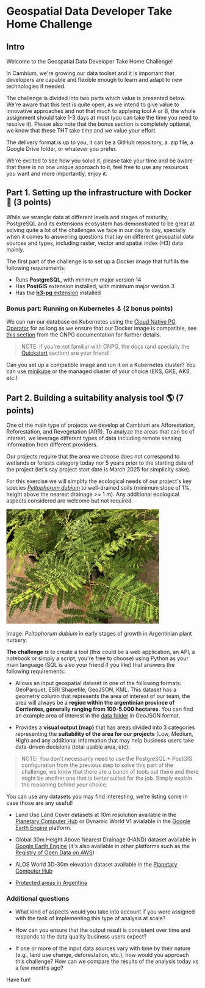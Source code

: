 # Geospatial Data Developer Take Home Challenge

## Intro

Welcome to the Geospatial Data Developer Take Home Challenge! 

In Cambium, we're growing our data toolset and it is important that developers are capable and flexible enough to learn and adapt to new technologies if needed. 

The challenge is divided into two parts which value is presented below. We're aware that this test is quite open, as we intend to give value to innovative approaches and not that much to applying tool A or B, the whole assignment should take 1-3 days at most (you can take the time you need to resolve it). Please also note that the bonus section is completely optional, we know that these THT take time and we value your effort. 

The delivery format is up to you, it can be a GitHub repository, a .zip file, a Google Drive folder, or whatever you prefer.

We're excited to see how you solve it, please take your time and be aware that there is no one unique approach to it, feel free to use any resources you want and more importantly, enjoy it.


## Part 1. Setting up the infrastructure with Docker :whale: (3 points)

While we wrangle data at different levels and stages of maturity, PostgreSQL and its extensions ecosystem has demonstrated to be great at solving quite a lot of the challenges we face in our day to day, specially when it comes to answering questions that lay on different geospatial data sources and types, including raster, vector and spatial index (H3) data mainly.

The first part of the challenge is to set up a Docker image that fulfills the following requirements:

- Runs **PostgreSQL**, with minimum major version 14 
- Has **PostGIS** extension installed, with minimum major version 3
- Has the [**h3-pg** extension](https://github.com/zachasme/h3-pg/tree/main/docs) installed

### Bonus part: Running on Kubernetes :anchor: (2 bonus points)

We can run our database on Kubernetes using the [Cloud Native PG Operator](https://cloudnative-pg.io/) for as long as we ensure that our Docker image is compatible, see [this section](https://cloudnative-pg.io/documentation/1.22/container_images/) from the CNPG documentation for further details.

>NOTE: If you're not familiar with CNPG, the docs (and specially the [Quickstart](https://cloudnative-pg.io/documentation/1.22/quickstart/) section) are your friend!

Can you set up a compatible image and run it on a Kubernetes cluster? You can use [minikube](https://minikube.sigs.k8s.io/docs/start/) or the managed cluster of your choice (EKS, GKE, AKS, etc.)

## Part 2. Building a suitability analysis tool :earth_americas: (7 points) 

One of the main type of projects we develop at Cambium are Afforestation, Reforestation, and Revegetation (ARR). To analyze the areas that can be of interest, we leverage different types of data including remote sensing information from different providers. 

Our projects require that the area we choose does not correspond to wetlands or forests category today nor 5 years prior to the starting date of the project (let's say project start date is March 2025 for simplicity sake). 

For this exercise we will simplify the ecological needs of our project's key species [_Peltophorum dubium_](https://es.wikipedia.org/wiki/Peltophorum_dubium) to well-drained soils (minimum slope of 1%, height above the nearest drainage >= 1 m). Any additional ecological aspects considered are welcome but not required. 

<img src="assets/img/peltophorum_dubium.png" width="400" height="300">

Image: _Peltophorum dubium_ in early stages of growth in Argentinian plant nursery.



**The challenge** is to create a tool (this could be a web application, an API, a notebook or simply a script, you're free to choose) using Python as your main language (SQL is also your friend if you like) that answers the following requirements:

- Allows an input geospatial dataset in one of the following formats: GeoParquet, ESRI Shapefile, GeoJSON, KML. This dataset has a geometry column that represents the area of interest of our team, the area will always be a **region within the argentinian province of Corrientes, generally ranging from 100-5.000 hectares**. You can find an example area of interest in the [data folder](data/) in GeoJSON format.

- Provides a **visual output (map)** that has areas divided into 3 categories representing the **suitability of the area for our projects** (Low, Medium, High) and any additional information that may help business users take data-driven decisions (total usable area, etc).


>NOTE: You don't necessarily need to use the PostgreSQL + PostGIS configuration from the previous step to solve this part of the challenge, we know that there are a bunch of tools out there and there might be another one that is better suited for the job. Simply explain the reasoning behind your choice.

You can use any datasets you may find interesting, we're listing some in case those are any useful!

* Land Use Land Cover datasets at 10m resolution available in the [Planetary Computer Hub](https://planetarycomputer.microsoft.com/dataset/io-lulc-annual-v02) or Dynamic World V1 avialable in the [Google Earth Engine](https://developers.google.com/earth-engine/datasets/catalog/GOOGLE_DYNAMICWORLD_V1#bands) platform.

* Global 30m Height Above Nearest Drainage (HAND) dataset available in [Google Earth Engine](https://gee-community-catalog.org/projects/hand/) (it's also available in other platforms such as the [Registry of Open Data on AWS](https://registry.opendata.aws/glo-30-hand/))

* ALOS World 3D-30m elevation dataset available in the [Planetary Computer Hub](https://planetarycomputer.microsoft.com/dataset/alos-dem)

* [Protected areas in Argentina](https://dnsg.ign.gob.ar/apps/api/v1/capas-sig/Geodesia+y+demarcaci%C3%B3n/L%C3%ADmites/area_protegida/json) 


### Additional questions

- What kind of aspects would you take into account if you were assigned with the task of implementing this type of analysis at scale?

- How can you ensure that the output result is consistent over time and responds to the data quality business users expect?

- If one or more of the input data sources vary with time by their nature (e.g., land use change, deforestation, etc.), how would you approach this challenge? How can we compare the results of the analysis today vs a few months ago?


Have fun!